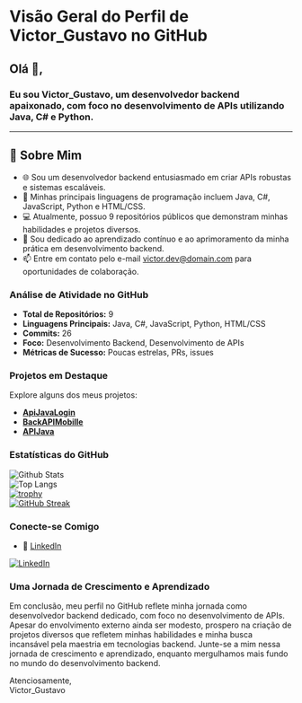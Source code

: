 # Visão Geral do Perfil de Victor_Gustavo no GitHub

## Olá 👋,

### Eu sou Victor_Gustavo, um desenvolvedor backend apaixonado, com foco no desenvolvimento de APIs utilizando Java, C# e Python.
-------

## 🧐 Sobre Mim

- 🌐 Sou um desenvolvedor backend entusiasmado em criar APIs robustas e sistemas escaláveis.  
- 🔧 Minhas principais linguagens de programação incluem Java, C#, JavaScript, Python e HTML/CSS.  
- 💻 Atualmente, possuo 9 repositórios públicos que demonstram minhas habilidades e projetos diversos.  
- 🚀 Sou dedicado ao aprendizado contínuo e ao aprimoramento da minha prática em desenvolvimento backend.  
- 📫 Entre em contato pelo e-mail [victor.dev@domain.com](mailto:victor.dev@domain.com) para oportunidades de colaboração.  

### Análise de Atividade no GitHub

- **Total de Repositórios:** 9  
- **Linguagens Principais:** Java, C#, JavaScript, Python, HTML/CSS  
- **Commits:** 26  
- **Foco:** Desenvolvimento Backend, Desenvolvimento de APIs  
- **Métricas de Sucesso:** Poucas estrelas, PRs, issues  

### Projetos em Destaque

Explore alguns dos meus projetos:  

- [**ApiJavaLogin**](https://github.com/Victor-Dev0/ApiJavaLogin)  
- [**BackAPIMobille**](https://github.com/Victor-Dev0/BackAPIMobille)  
- [**APIJava**](https://github.com/Victor-Dev0/APIJava)  

### Estatísticas do GitHub

![Github Stats](https://github-readme-stats.vercel.app/api?username=Victor-Dev0)  
![Top Langs](https://github-readme-stats.vercel.app/api/top-langs/?username=Victor-Dev0)  
[![trophy](https://github-profile-trophy.vercel.app/?username=Victor-Dev0)](https://github.com/Victor-Dev0)  
[![GitHub Streak](https://streak-stats.demolab.com/?user=Victor-Dev0)](https://git.io/streak-stats)  

### Conecte-se Comigo

- 📱 [LinkedIn](https://www.linkedin.com/in/victor-gustavo-700b8b144)

[![LinkedIn](https://img.shields.io/badge/LinkedIn-Conectar-blue)](https://www.linkedin.com/in/victor-gustavo-700b8b144)

### Uma Jornada de Crescimento e Aprendizado

Em conclusão, meu perfil no GitHub reflete minha jornada como desenvolvedor backend dedicado, com foco no desenvolvimento de APIs. Apesar do envolvimento externo ainda ser modesto, prospero na criação de projetos diversos que refletem minhas habilidades e minha busca incansável pela maestria em tecnologias backend. Junte-se a mim nessa jornada de crescimento e aprendizado, enquanto mergulhamos mais fundo no mundo do desenvolvimento backend.  

Atenciosamente,  
Victor_Gustavo  
